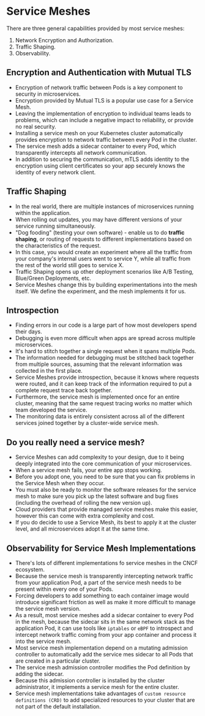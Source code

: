 # Service Meshes

There are three general capabilities provided by most service meshes:

1. Network Encryption and Authorization.
2. Traffic Shaping.
3. Observability.

## Encryption and Authentication with Mutual TLS

- Encryption of network traffic between Pods is a key component to security in microservices.
- Encryption provided by Mutual TLS is a popular use case for a Service Mesh.
- Leaving the implementation of encryption to individual teams leads to problems, which can include a negative impact to reliability, or provide no real security.
- Installing a service mesh on your Kubernetes cluster automatically provides encryption to network traffic between every Pod in the cluster.
- The service mesh adds a sidecar container to every Pod, which transparently intercepts all network communication.
- In addition to securing the communication, mTLS adds identity to the encryption using client certificates so your app securely knows the identity of every network client.

## Traffic Shaping

- In the real world, there are multiple instances of microservices running within the application.
- When rolling out updates, you may have different versions of your service running simultaneously.
- "Dog fooding" (testing your own software) - enable us to do **traffic shaping**, or routing of requests to different implementations based on the characteristics of the request.
- In this case, you would create an experiment where all the traffic from your company's internal users went to service Y, while all traffic from the rest of the world still goes to service X.
- Traffic Shaping opens up other deployment scenarios like A/B Testing, Blue/Green Deployments, etc.
- Service Meshes change this by building experimentations into the mesh itself. We define the experiment, and the mesh implements it for us.

## Introspection

- Finding errors in our code is a large part of how most developers spend their days.
- Debugging is even more difficult when apps are spread across multiple microservices.
- It's hard to stitch together a single request when it spans multiple Pods.
- The information needed for debugging must be stitched back together from multiple sources, assuming that the relevant information was collected in the first place.
- Service Meshes provide introspection, because it knows where requests were routed, and it can keep track of the information required to put a complete request trace back together.
- Furthermore, the service mesh is implemented once for an entire cluster, meaning that the same request tracing works no matter which team developed the service.
- The monitoring data is entirely consistent across all of the different services joined together by a cluster-wide service mesh.

## Do you really need a service mesh?

- Service Meshes can add complexity to your design, due to it being deeply integrated into the core communication of your microservices.
- When a service mesh fails, your entire app stops working.
- Before you adopt one, you need to be sure that you can fix problems in the Service Mesh when they occur.
- You must also be ready to monitor the software releases for the service mesh to make sure you pick up the latest software and bug fixes (including the overhead of rolling the new version up).
- Cloud providers that provide managed service meshes make this easier, however this can come with extra complexity and cost.
- If you do decide to use a Service Mesh, its best to apply it at the cluster level, and all microservices adopt it at the same time.

## Observability for Service Mesh Implementations

- There's lots of different implementations fo service meshes in the CNCF ecosystem.
- Because the service mesh is transparently intercepting network traffic from your application Pod, a part of the service mesh needs to be present within every one of your Pods.
- Forcing developers to add something to each container image would introduce significant friction as well as make it more difficult to manage the service mesh version.
- As a result, most service meshes add a sidecar container to every Pod in the mesh, because the sidecar sits in the same network stack as the application Pod, it can use tools like `iptables` or `eBPF` to introspect and intercept network traffic coming from your app container and process it into the service mesh.
- Most service mesh implementation depend on a mutating admission controller to automatically add the service mes sidecar to all Pods that are created in a particular cluster.
- The service mesh admission controller modifies the Pod definition by adding the sidecar.
- Because this admission controller is installed by the cluster administrator, it implements a service mesh for the entire cluster.
- Service mesh implementations take advantages of `custom resource definitions (CRD)` to add specialized resources to your cluster that are not part of the default installation.